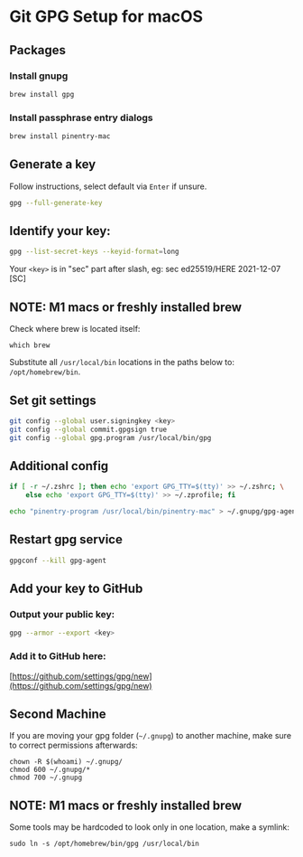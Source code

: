 # Git GPG Setup for macOS

## Packages

### Install gnupg

```bash
brew install gpg
```

### Install passphrase entry dialogs

```bash
brew install pinentry-mac
```

## Generate a key

Follow instructions, select default via `Enter` if unsure.

```bash
gpg --full-generate-key
```

## Identify your key:

```bash
gpg --list-secret-keys --keyid-format=long
```

Your `<key>` is in "sec" part after slash, eg: sec ed25519/HERE 2021-12-07 [SC]

## NOTE: M1 macs or freshly installed brew

Check where brew is located itself:

```
which brew
```

Substitute all `/usr/local/bin` locations in the paths below to: `/opt/homebrew/bin`.

## Set git settings

```bash
git config --global user.signingkey <key>
git config --global commit.gpgsign true
git config --global gpg.program /usr/local/bin/gpg
```

## Additional config

```bash
if [ -r ~/.zshrc ]; then echo 'export GPG_TTY=$(tty)' >> ~/.zshrc; \
	else echo 'export GPG_TTY=$(tty)' >> ~/.zprofile; fi
```

```bash
echo "pinentry-program /usr/local/bin/pinentry-mac" > ~/.gnupg/gpg-agent.conf
```

## Restart gpg service

```bash
gpgconf --kill gpg-agent
```

## Add your key to GitHub

### Output your public key:

```bash
gpg --armor --export <key>
```

### Add it to GitHub here:

[https://github.com/settings/gpg/new](https://github.com/settings/gpg/new)

## Second Machine

If you are moving your gpg folder (`~/.gnupg`) to another machine, make sure to correct permissions afterwards:

```
chown -R $(whoami) ~/.gnupg/
chmod 600 ~/.gnupg/*
chmod 700 ~/.gnupg
```

## NOTE: M1 macs or freshly installed brew

Some tools may be hardcoded to look only in one location, make a symlink:

```
sudo ln -s /opt/homebrew/bin/gpg /usr/local/bin
```
